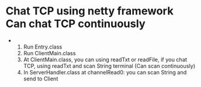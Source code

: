 
# Chat TCP using netty framework Can chat TCP continuously

* 1) Run Entry.class
  2) Run ClientMain.class
  3) At ClientMain.class, you can using readTxt or readFile, if you chat TCP, using readTxt and scan String terminal (Can scan continuously)
  4) In ServerHandler.class at channelRead0: you can scan String and send to Client
